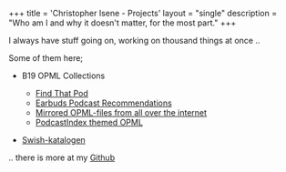 +++
title = 'Christopher Isene - Projects'
layout = "single"
description = "Who am I and why it doesn't matter, for the most part."
+++



I always have stuff going on, working on thousand things at once ..


Some of them here;

* B19 OPML Collections
  * [Find That Pod](https://b19.se/data/opml/findthatpod/)
  * [Earbuds Podcast Recommendations](https://b19.se/data/opml/earbuds/)
  * [Mirrored OPML-files from all over the internet](https://b19.se/data/opml/mirrored/)
  * [PodcastIndex themed OPML](https://b19.se/data/opml/podcastindex/)

* [Swish-katalogen](https://b19.se/swish-katalogen/)


.. there is more at my [Github](https://github.com/cisene)
